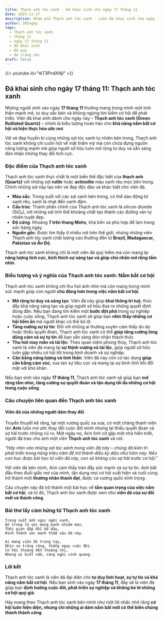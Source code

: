 ```yaml
---
title: Thạch anh tóc xanh - Đá khai sinh cho ngày 17 tháng 11
date: 2025-11-17
description: Khám phá Thạch anh tóc xanh - viên đá khai sinh cho ngày 17 tháng 11, biểu tượng của Nắm bắt cơ hội. Cùng tìm hiểu ý nghĩa sâu sắc của viên đá độc đáo này.
author: 365ngày
tags:
  - Thạch anh tóc xanh
  - tháng 11
  - ngày 17 tháng 11
  - đá khai sinh
  - đá quý
  - đá trang sức
draft: false
---
```


{{< youtube id="tkT3PndXNjI" >}}

## Đá khai sinh cho ngày 17 tháng 11: Thạch anh tóc xanh

Những người sinh vào ngày **17 tháng 11** thường mang trong mình một tinh thần mạnh mẽ, tư duy sắc bén và không ngừng tìm kiếm cơ hội để phát triển. Viên đá khai sinh dành cho ngày này – **Thạch anh tóc xanh (Green Rutilated Quartz)** – chính là biểu tượng hoàn hảo cho **khả năng nắm bắt cơ hội và hiện thực hóa ước mơ**.

Với vẻ đẹp huyền bí cùng những sợi tóc xanh tự nhiên bên trong, Thạch anh tóc xanh không chỉ cuốn hút về mặt thẩm mỹ mà còn chứa đựng nguồn năng lượng mạnh mẽ giúp người sở hữu luôn mở rộng tư duy và sẵn sàng đón nhận những thay đổi tích cực.

### Đặc điểm của Thạch anh tóc xanh

Thạch anh tóc xanh thực chất là một biến thể đặc biệt của **thạch anh (Quartz)** với những sợi **rutile** hoặc **actinolite** màu xanh rêu mọc bên trong. Chính những sợi này tạo nên vẻ đẹp độc đáo và khác biệt cho viên đá.

- **Màu sắc**: Trong suốt với các sợi xanh bên trong, có thể dao động từ xanh rêu, xanh lá nhạt đến xanh đậm.
- **Cấu trúc**: Thành phần chính của Thạch anh tóc xanh là silicon dioxide (SiO₂), với những sợi tinh thể khoáng chất tạo thành các đường vân tự nhiên tuyệt đẹp.
- **Độ cứng**: Khoảng **7 trên thang Mohs**, khá bền và phù hợp để làm trang sức hàng ngày.
- **Nguồn gốc**: Được tìm thấy ở nhiều nơi trên thế giới, nhưng những viên Thạch anh tóc xanh chất lượng cao thường đến từ **Brazil, Madagascar, Pakistan và Ấn Độ**.

Thạch anh tóc xanh không chỉ là một viên đá quý hiếm mà còn mang lại **năng lượng tích cực, kích thích sự sáng tạo và giúp chủ nhân mở rộng tầm nhìn**.

### Biểu tượng và ý nghĩa của Thạch anh tóc xanh: Nắm bắt cơ hội

Thạch anh tóc xanh không chỉ thu hút ánh nhìn mà còn mang trong mình sức mạnh giúp con người **chủ động hơn trong việc nắm bắt cơ hội**.

- **Mở rộng tư duy và sáng tạo**: Viên đá này giúp **khai thông trí tuệ**, thúc đẩy khả năng sáng tạo và giúp người sở hữu đưa ra những quyết định đúng đắn. Nếu bạn đang tìm kiếm một **bước đột phá** trong sự nghiệp hoặc cuộc sống, Thạch anh tóc xanh sẽ giúp bạn **nhìn thấy những cơ hội tiềm ẩn** mà người khác có thể bỏ lỡ.
- **Tăng cường sự tự tin**: Đối với những ai thường xuyên cảm thấy do dự hoặc thiếu quyết đoán, Thạch anh tóc xanh có thể **giúp tăng cường lòng dũng cảm và sự tự tin** để bạn sẵn sàng đón nhận thách thức.
- **Thu hút may mắn và tài lộc**: Theo quan niệm phong thủy, Thạch anh tóc xanh là viên đá mang lại **sự thịnh vượng và tài lộc**, giúp người sở hữu luôn gặp nhiều cơ hội tốt trong kinh doanh và sự nghiệp.
- **Cân bằng năng lượng và tinh thần**: Viên đá này còn có tác dụng **giúp cân bằng cảm xúc**, xua tan sự tiêu cực và mang lại sự bình tĩnh khi đối mặt với khó khăn.

Nếu bạn sinh vào ngày **17 tháng 11**, Thạch anh tóc xanh sẽ giúp bạn **mở rộng tầm nhìn, tăng cường sự quyết đoán và tận dụng tối đa những cơ hội trong cuộc sống**.

### Câu chuyện liên quan đến Thạch anh tóc xanh

#### Viên đá của những người dám thay đổi

Truyền thuyết kể rằng, tại một vương quốc xa xưa, có một chàng thanh niên tên **Arin** luôn mơ ước thay đổi cuộc đời mình nhưng lại thiếu quyết đoán và sợ hãi trước những rủi ro. Một ngày nọ, Arin tình cờ gặp một nhà hiền triết, người đã trao cho anh một viên **Thạch anh tóc xanh** và nói:

_"Hãy nhìn vào những sợi tóc xanh trong viên đá này – chúng đã kiên trì phát triển trong hàng triệu năm để trở thành điều kỳ diệu như hôm nay. Nếu con học được bài học từ viên đá này, con sẽ không còn sợ hãi trước cơ hội."_

Với viên đá bên mình, Arin cảm thấy tràn đầy sức mạnh và sự tự tin. Anh bắt đầu theo đuổi giấc mơ của mình, tận dụng mọi cơ hội xuất hiện và cuối cùng trở thành một **thương nhân thành đạt**, được cả vương quốc kính trọng.

Câu chuyện này đã trở thành một bài học về **tầm quan trọng của việc nắm bắt cơ hội**, và từ đó, Thạch anh tóc xanh được xem như **viên đá của sự đổi mới và thành công**.

### Bài thơ lấy cảm hứng từ Thạch anh tóc xanh

	Trong suốt ánh ngọc ngời xanh,  
	Ẩn trong là sợi mong manh nhiệm màu.  
	Thời gian đắp đổi bể dâu,  
	Hình thành sức mạnh thẳm sâu đá này.
	
	Ai mang viên đá trong tay,  
	Nhìn xa trông rộng, thắng ngay cuộc đời.  
	Cơ hội thoáng đến thoáng rời,  
	Nhưng ai biết nắm, sáng ngời vinh quang.

### Lời kết

Thạch anh tóc xanh là viên đá đại diện cho **tư duy linh hoạt, sự tự tin và khả năng nắm bắt cơ hội**. Nếu bạn sinh vào ngày **17 tháng 11**, đây sẽ là viên đá giúp bạn **định hướng cuộc đời, phát triển sự nghiệp và không bỏ lỡ những cơ hội quý giá**.

Hãy mang theo Thạch anh tóc xanh bên mình như một lời nhắc nhở rằng **cơ hội luôn hiện diện, nhưng chỉ những ai dám nắm bắt mới có thể biến chúng thành thành công**.